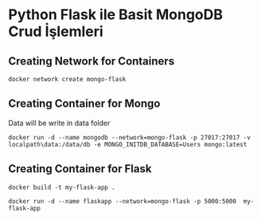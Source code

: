 # Python Flask ile Basit MongoDB Crud İşlemleri

## Creating Network for Containers

```
docker network create mongo-flask
```

## Creating Container for Mongo
Data will be write in data folder

```
docker run -d --name mongodb --network=mongo-flask -p 27017:27017 -v localpath\data:/data/db -e MONGO_INITDB_DATABASE=Users mongo:latest
```
## Creating Container for Flask

```
docker build -t my-flask-app .

docker run -d --name flaskapp --network=mongo-flask -p 5000:5000  my-flask-app
```